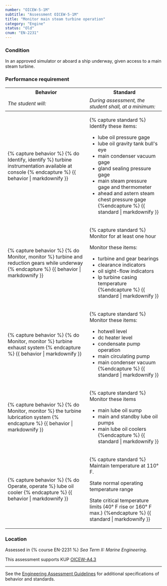 ```yaml
---
number: "OICEW-5-1M"
subtitle: "Assessment OICEW-5-1M"
title: "Monitor main steam turbine operation"
category: "Engine"
status: "Old"
cnum: "EN-2231"
---
```

### Condition

In an approved simulator or aboard a ship underway, given access to a main steam turbine.

### Performance requirement 

<table width='100%' class='Guidelines'>
 <thead>
 <tr>
     <th class='thirty'>Behavior</th>
     <th class='seventy'>Standard</th>
 </tr>
 <tr>
     <td><em>The student will:</em></td>
     <td><em>During assessment, the student shall, at a minimum:</em></td>
 </tr>
 </thead>
 <tbody>
 

<tr><td>

{% capture behavior %}
{% do Identify, identify %} turbine instrumentation available at console
{% endcapture %}
{{ behavior | markdownify }}

</td><td>

{% capture standard %}
Identify these items:

  * lube oil pressure gage
  * lube oil gravity tank bull's eye
  * main condenser vacuum gage
  * gland sealing pressure gage
  * main steam pressure gage and thermometer
  * ahead and astern steam chest pressure gage
{%endcapture %}
{{ standard | markdownify }}

</td></tr>



<tr><td>

{% capture behavior %}
{% do Monitor, monitor %} turbine and reduction gears while underway
{% endcapture %}
{{ behavior | markdownify }}

</td><td>

{% capture standard %}
Monitor for at least one hour

Monitor these items:

  * turbine and gear bearings
  * clearance indicators
  * oil sight-flow indicators
  * lp turbine casing temperature
{%endcapture %}
{{ standard | markdownify }}

</td></tr>



<tr><td>

{% capture behavior %}
{% do Monitor, monitor %} turbine exhaust system
{% endcapture %}
{{ behavior | markdownify }}

</td><td>

{% capture standard %}
Monitor these items:

  * hotwell level
  * dc heater level
  * condensate pump operation
  * main circulating pump
  * main condenser vacuum
{%endcapture %}
{{ standard | markdownify }}

</td></tr>



<tr><td>

{% capture behavior %}
{% do Monitor, monitor %} the turbine lubrication system
{% endcapture %}
{{ behavior | markdownify }}

</td><td>

{% capture standard %}
Monitor these items

  * main lube oil sump
  * main and standby lube oil pumps
  * main lube oil coolers
{%endcapture %}
{{ standard | markdownify }}

</td></tr>



<tr><td>

{% capture behavior %}
{% do Operate, operate %} lube oil cooler
{% endcapture %}
{{ behavior | markdownify }}

</td><td>

{% capture standard %}
Maintain temperature at 110° F.

State normal operating temperature range

State critical temperature limits (40° F rise or 160° F max.)
{%endcapture %}
{{ standard | markdownify }}

</td></tr>



 </tbody>
 </table>

### Location

Assessed in  {% course  EN-2231 %}  *Sea Term II: Marine Engineering*.

This assessment supports KUP [OICEW-A4.3]({{site.baseurl}}/tables/31.html#OICEW-A4.3)

***



See the [Engineering Assessment Guidelines](guidelines) for additional specifications of behavior and standards.